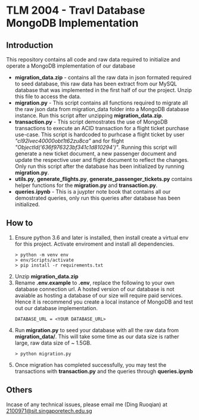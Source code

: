 # TLM 2004 - Travl Database MongoDB Implementation

## Introduction

This repository contains all code and raw data required to initialize and operate a MongoDB implementation of our database

- **migration_data.zip** - contains all the raw data in json formated required to seed database, this raw data has been extract from our MySQL database that was implemented in the first half of our the project. Unzip this file to access the data.
- **migration.py** - This script contains all functions required to migrate all the raw json data from migration_data folder into a MongoDB database instance. Run this script after unzipping **migration_data.zip**.
- **transaction.py** - This script demostrates the use of MongoDB transactions to execute an ACID transaction for a flight ticket purchase use-case. This script is hardcoded to purhcase a flight ticket by user _"cl92lvec40000obt1t62zu8ca"_ and for flight _"ObjectId('636f976323bf341c1d810294')"_. Running this script will generate a new ticket document, a new passenger document and update the respective user and flight document to reflect the changes. Only run this script after the database has been initialized by running **migration.py**.
- **utils.py**, **generate_flights.py**, **generate_passenger_tickets.py** contains helper functions for the **migration.py** and **transaction.py**.
- **queries.ipynb** - This is a juypter note book that contains all our demostrated queries, only run this queries after database has been initialized.

## How to

1. Ensure python 3.6 and later is installed, then install create a virtual env for this project. Activate enviroment and install all dependencies.
   ```
   > python -m venv env
   > env/Scripts/activate
   > pip install -r requirements.txt
   ```
2. Unzip **migration_data.zip**
3. Rename **.env.example** to **.env**, replace the following to your own database connection url. A hosted version of our database is not avaiable as hosting a database of our size will require paid services. Hence it is recommend you create a local instance of MongoDB and test out our database implementation.
   ```
   DATABASE_URL = <YOUR DATABASE_URL>
   ```
4. Run **migration.py** to seed your database with all the raw data from **migration_data/**. This will take some time as our data size is rather large, raw data size of ~ 1.5GB.
   ```
   > python migration.py
   ```
5. Once migration has completed successfully, you may test the transactions with **transaction.py** and the queries through **queries.ipynb**

## Others

Incase of any technical issues, please email me (Ding Ruoqian) at 2100971@sit.singaporetech.edu.sg

